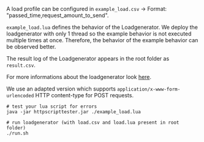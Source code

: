 A load profile can be configured in `example_load.csv` -> Format: "passed_time,request_amount_to_send".

`example_load.lua` defines the behavior of the Loadgenerator. We deploy the loadgenerator with only 1 thread so the example behavior is not executed multiple times at once. Therefore, the behavior of the example behavior can be observed better.

The result log of the Loadgenerator appears in the root folder as `result.csv`.

For more informations about the loadgenerator look [here](https://github.com/SimonEismann/HTTP-Load-Generator).

We use an adapted version which supports `application/x-www-form-urlencoded` HTTP content-type for POST requests.
```shell
# test your lua script for errors
java -jar httpscripttester.jar ./example_load.lua

# run loadgenerator (with load.csv and load.lua present in root folder)
./run.sh
```